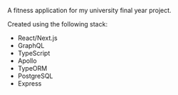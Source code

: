 A fitness application for my university final year project.

Created using the following stack:
-  React/Next.js
-  GraphQL
-  TypeScript
-  Apollo
-  TypeORM
-  PostgreSQL
-  Express
